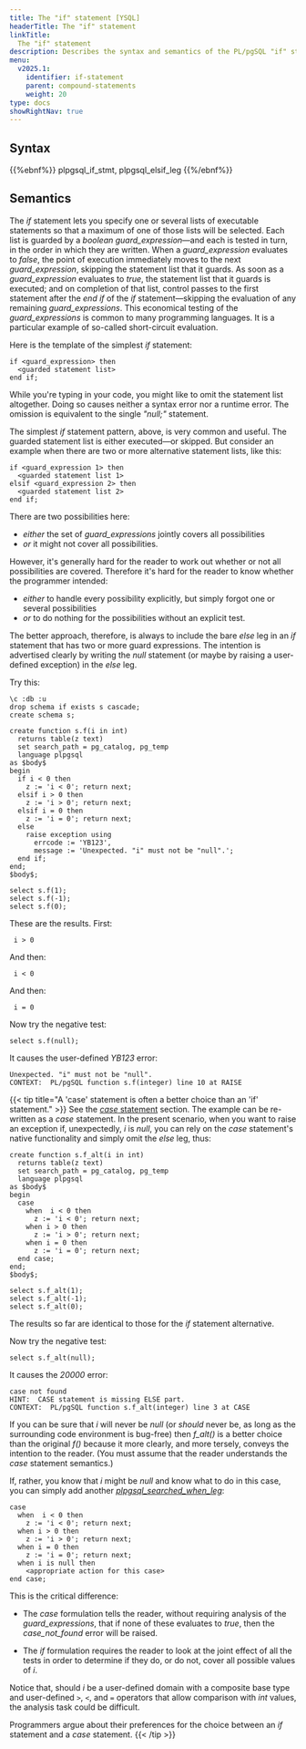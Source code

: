 ```yaml
---
title: The "if" statement [YSQL]
headerTitle: The "if" statement
linkTitle:
  The "if" statement
description: Describes the syntax and semantics of the PL/pgSQL "if" statement. [YSQL].
menu:
  v2025.1:
    identifier: if-statement
    parent: compound-statements
    weight: 20
type: docs
showRightNav: true
---
```


## Syntax

{{%ebnf%}}
  plpgsql_if_stmt,
  plpgsql_elsif_leg
{{%/ebnf%}}

## Semantics

The _if_ statement lets you specify one or several lists of executable statements so that a maximum of one of those lists will be selected. Each list is guarded by a _boolean_ _guard_expression_—and each is tested in turn, in the order in which they are written. When a _guard_expression_ evaluates to _false_, the point of execution immediately moves to the next _guard_expression_, skipping the statement list that it guards. As soon as a _guard_expression_ evaluates to _true_, the statement list that it guards is executed; and on completion of that list, control passes to the first statement after the _end if_ of the _if_ statement—skipping the evaluation of any remaining _guard_expressions_. This economical testing of the _guard_expressions_ is common to many programming languages. It is a particular example of so-called short-circuit evaluation.

Here is the template of the simplest _if_ statement:

```plpgsql
if <guard_expression> then
  <guarded statement list>
end if;
```

While you're typing in your code, you might like to omit the statement list altogether. Doing so causes neither a syntax error nor a runtime error. The omission is equivalent to the single _"null;"_ statement.

The simplest _if_ statement pattern, above, is very common and useful. The guarded statement list is either executed—or skipped. But consider an example when there are two or more alternative statement lists, like this:

```plpgsql
if <guard_expression 1> then
  <guarded statement list 1>
elsif <guard_expression 2> then
  <guarded statement list 2>
end if;
```

There are two possibilities here:
- _either_ the set of _guard_expressions_ jointly covers all possibilities
- _or_ it might not cover all possibilities.

However, it's generally hard for the reader to work out whether or not all possibilities are covered. Therefore it's hard for the reader to know whether the programmer intended:

- _either_ to handle every possibility explicitly, but  simply forgot one or several possibilities
- _or_ to do nothing for the possibilities without an explicit test.

The better approach, therefore, is always to include the bare _else_ leg in an _if_ statement that has two or more guard expressions. The intention is advertised clearly by writing the _null_ statement (or maybe by raising a user-defined exception) in the _else_ leg.

Try this:

```plpgsql
\c :db :u
drop schema if exists s cascade;
create schema s;

create function s.f(i in int)
  returns table(z text)
  set search_path = pg_catalog, pg_temp
  language plpgsql
as $body$
begin
  if i < 0 then
    z := 'i < 0'; return next;
  elsif i > 0 then
    z := 'i > 0'; return next;
  elsif i = 0 then
    z := 'i = 0'; return next;
  else
    raise exception using
      errcode := 'YB123',
      message := 'Unexpected. "i" must not be "null".';
  end if;
end;
$body$;

select s.f(1);
select s.f(-1);
select s.f(0);
```

These are the results. First:

```output
 i > 0
```

And then:

```output
 i < 0
```


And then:

```output
 i = 0
```

Now try the negative test:

```plpgsql
select s.f(null);
```

It causes the user-defined _YB123_ error:

```output
Unexpected. "i" must not be "null".
CONTEXT:  PL/pgSQL function s.f(integer) line 10 at RAISE
```

<a name="case-stmt-versus-if-stmt"></a>
{{< tip title="A 'case' statement is often a better choice than an 'if' statement." >}}
See the [_case_ statement](../case-statement) section. The example can be re-written as a _case_ statement. In the present scenario, when you want to raise an exception if, unexpectedly, _i_ is _null_, you can rely on the _case_ statement's native functionality and simply omit the _else_ leg, thus:

```plpgsql
create function s.f_alt(i in int)
  returns table(z text)
  set search_path = pg_catalog, pg_temp
  language plpgsql
as $body$
begin
  case
    when  i < 0 then
      z := 'i < 0'; return next;
    when i > 0 then
      z := 'i > 0'; return next;
    when i = 0 then
      z := 'i = 0'; return next;
  end case;
end;
$body$;

select s.f_alt(1);
select s.f_alt(-1);
select s.f_alt(0);
```
The results so far are identical to those for the _if_ statement alternative.

Now try the negative test:

```plpgsql
select s.f_alt(null);
```

It causes the _20000_ error:

```output
case not found
HINT:  CASE statement is missing ELSE part.
CONTEXT:  PL/pgSQL function s.f_alt(integer) line 3 at CASE
```

If you can be sure that _i_ will never be _null_ (or _should_ never be, as long as the surrounding code environment is bug-free) then _f_alt()_ is a better choice than the original _f()_ because it more clearly, and more tersely, conveys the intention to the reader. (You must assume that the reader understands the _case_ statement semantics.)

If, rather, you know that _i_ might be _null_ and know what to do in this case, you can simply add another _[plpgsql_searched_when_leg](../../../../../../syntax_resources/grammar_diagrams/#plpgsql-searched-when-leg)_:

```plpgsql
case
  when  i < 0 then
    z := 'i < 0'; return next;
  when i > 0 then
    z := 'i > 0'; return next;
  when i = 0 then
    z := 'i = 0'; return next;
  when i is null then
    <appropriate action for this case>
end case;
```

This is the critical difference:

- The _case_ formulation tells the reader, without requiring analysis of the _guard_expressions_, that if none of these evaluates to _true_, then the _case_not_found_ error will be raised.

- The _if_ formulation requires the reader to look at the joint effect of all the tests in order to determine if they do, or do not, cover all possible values of _i_.

Notice that, should _i_ be a user-defined domain with a composite base type and user-defined `>`, `<`, and `=` operators that allow comparison with _int_ values, the analysis task could be difficult.

Programmers argue about their preferences for the choice between an _if_ statement and a _case_ statement.
{{< /tip >}}
